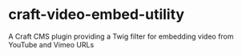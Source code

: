 craft-video-embed-utility
=========================

A Craft CMS plugin providing a Twig filter for embedding video from YouTube and Vimeo URLs
